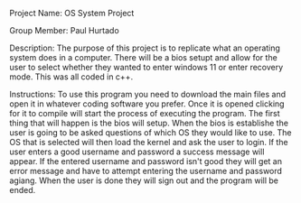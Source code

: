 Project Name: OS System Project

Group Member: Paul Hurtado

Description: The purpose of this project is to replicate what an operating system does in a computer. There will be a bios setupt and allow for the user to select whether they wanted to enter windows 11 or enter recovery mode. This was all coded in c++.

Instructions: To use this program you need to download the main files and open it in whatever coding software you prefer. Once it is opened clicking for it to compile will start the process of executing the program. The first thing that will happen is the bios will setup. When the bios is establishe the user is going to be asked questions of which OS they would like to use. The OS that is selected will then load the kernel and ask the user to login. If the user enters a good username and password a success message will appear. If the entered username and password isn't good they will get an error message and have to attempt entering the username and password agiang. When the user is done they will sign out and the program will be ended.
